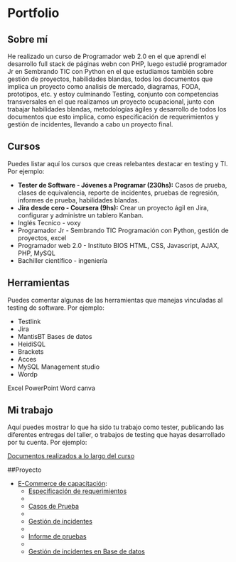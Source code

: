 # Portfolio
## Sobre mí
He realizado un curso de Programador web 2.0 en el 
que aprendí el desarrollo full stack de páginas webn con PHP,
luego estudié programador Jr en Sembrando TIC con Python en el 
que estudiamos también sobre gestión de proyectos, habilidades blandas, 
todos los documentos que implica un proyecto como analisis de mercado, diagramas, 
FODA, prototipos, etc. y estoy culminando Testing, conjunto con competencias transversales 
en el que realizamos un proyecto ocupacional, junto con trabajar habilidades blandas,
metodologías ágiles y desarrollo de todos los documentos que esto implica, como especificación
de requerimientos y gestión de incidentes, llevando a cabo un proyecto final.

## Cursos
Puedes listar aquí los cursos que creas relebantes destacar en testing y TI. Por ejemplo:
* **Tester de Software - Jóvenes a Programar (230hs):** Casos de prueba, clases de equivalencia, reporte de incidentes, pruebas de regresión, informes de prueba, habilidades blandas.
*  **Jira desde cero - Coursera (9hs):** Crear un proyecto ágil en Jira, configurar y administre un tablero Kanban.
*  Inglés Tecnico - voxy
* Programador Jr -  Sembrando TIC  Programación con Python, gestión de proyectos, excel 
* Programador web 2.0 - Instituto BIOS HTML, CSS, Javascript, AJAX, PHP, MySQL
* Bachiller científico - ingeniería 


## Herramientas
Puedes comentar algunas de las herramientas que manejas vinculadas al testing de software. Por ejemplo:
* Testlink
* Jira
* MantisBT
Bases de datos
* HeidiSQL
* Brackets
* Acces
* MySQL Management studio
* Wordp

Excel
PowerPoint
Word
canva

## Mi trabajo
Aquí puedes mostrar lo que ha sido tu trabajo como tester, publicando las diferentes entregas del taller, o trabajos de testing que hayas desarrollado por tu cuenta. Por ejemplo:

[Documentos realizados a lo largo del curso](https://drive.google.com/drive/folders/1YoeavIoHM5rpdzKraIPrmP5u6wzO9Qk6?usp=sharing)

##Proyecto
* [E-Commerce de capacitación](https://japceibal.github.io/e-mercado-TESTING/index.html):
  * [Especificación de requerimientos](https://docs.google.com/document/d/1qoG5_-KqhyhtFrWrkxfn1c9beztVIzmz/edit?usp=sharing&ouid=104416712741261238853&rtpof=true&sd=true)
  * 
  * [Casos de Prueba](https://docs.google.com/spreadsheets/d/1E1f-vexsdEmlfcWCqmqkKQD_YXTYU3Dj/edit?usp=sharing&ouid=104416712741261238853&rtpof=true&sd=true)
  * 
  * [Gestión de incidentes](https://docs.google.com/spreadsheets/d/1q40hsX6h8iAGNe6BxF4b7HVn3fXviwLf/edit?usp=sharing&ouid=104416712741261238853&rtpof=true&sd=true)
  * 
  * [Informe de pruebas](https://docs.google.com/document/d/1mQ9Jc_QJ7ZjiHnmNZLU38voC-qWLKH21/edit?usp=sharing&ouid=104416712741261238853&rtpof=true&sd=true)
  * 
  * [Gestión de incidentes en Base de datos](https://docs.google.com/spreadsheets/d/14bNyUwcS5AKQLdBUW9Z3s_RzQRZ_ocpy/edit?usp=sharing&ouid=104416712741261238853&rtpof=true&sd=true)
